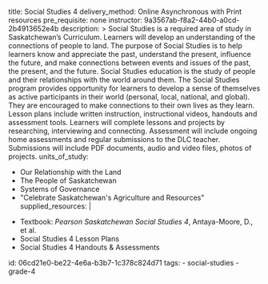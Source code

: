 title: Social Studies 4
delivery_method: Online Asynchronous with Print resources
pre_requisite: none
instructor: 9a3567ab-f8a2-44b0-a0cd-2b4913652e4b
description: >
  Social Studies is a required area of study in Saskatchewan’s Curriculum. Learners will develop an
  understanding of the connections of people to land. The purpose of Social Studies is to help
  learners know and appreciate the past, understand the present, influence the future, and make
  connections between events and issues of the past, the present, and the future. Social Studies
  education is the study of people and their relationships with the world around them. The Social
  Studies program provides opportunity for learners to develop a sense of themselves as active
  participants in their world (personal, local, national, and global). They are encouraged to make
  connections to their own lives as they learn. Lesson plans include written instruction,
  instructional videos, handouts and assessment tools. Learners will complete lessons and projects by
  researching, interviewing and connecting. Assessment will include ongoing home assessments and
  regular submissions to the DLC teacher. Submissions will include PDF documents, audio and video
  files, photos of projects.
units_of_study:
  - Our Relationship with the Land
  - The People of Saskatchewan
  - Systems of Governance
  - "Celebrate Saskatchewan's Agriculture and Resources"
supplied_resources: |
  <ul>
  <li>Textbook: <em>Pearson Saskatchewan Social Studies 4</em>, Antaya-Moore, D., et al.</li>
  <li>Social Studies 4 Lesson Plans</li>
  <li>Social Studies 4 Handouts &amp; Assessments</li>
  </ul>
id: 06cd21e0-be22-4e6a-b3b7-1c378c824d71
tags:
  - social-studies
  - grade-4
